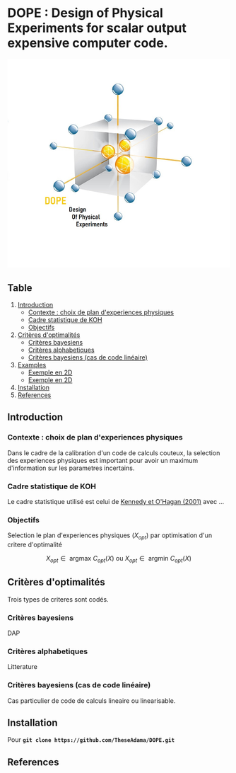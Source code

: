 # DOPE : Design of Physical Experiments for scalar output expensive computer code.

![Illustration du plan D-optimal](Graphiques/DOPEcal.jpg)

## Table 
1. [Introduction](#Introduction)
    * [Contexte : choix de plan d'experiences physiques](#DOE)
    * [Cadre statistique de KOH](#CadreKOH)
    * [Objectifs](#Goal)
2. [Critères d'optimalités](#Copt)
    * [Critères bayesiens](#Cbayes)
    * [Critères alphabetiques](#Calpha)
    * [Critères bayesiens (cas de code linéaire)](#CbayesLin)
3. [Examples](#Examples)
    * [Exemple en 2D](#2D)
    * [Exemple en 2D](#2D)
4. [Installation](#Install)
5. [References](#References)

## Introduction <a name="Introduction"></a>

### Contexte : choix de plan d'experiences physiques <a name="DOE"></a>
Dans le cadre de la calibration d'un code de calculs couteux, la selection des experiences physiques est important pour avoir un maximum d'information
sur les parametres incertains.

### Cadre statistique de KOH <a name="CadreKOH"></a>
Le cadre statistique utilisé est celui de [Kennedy et O'Hagan (2001)](https://www.asc.ohio-state.edu/statistics/comp_exp/jour.club/kennedy01.pdf) avec ...

### Objectifs <a name="Goal"></a>
Selection le plan d'experiences physiques ($X_{opt}$) par optimisation d'un critere d'optimalité

$$X_{opt} \in \text{ argmax } C_{opt}(X) \text{ ou } X_{opt} \in \text{ argmin } C_{opt}(X)$$

## Critères d'optimalités <a name="Copt"></a>
Trois types de criteres sont codés.
### Critères bayesiens <a name="Cbayes"></a>
DAP
### Critères alphabetiques <a name="Calpha"></a>
Litterature
### Critères bayesiens (cas de code linéaire) <a name="CbayesLin"></a>
Cas particulier de code de calculs lineaire ou linearisable.

## Installation <a name="Install"></a>
Pour 
**``git clone https://github.com/TheseAdama/DOPE.git``**

## References
